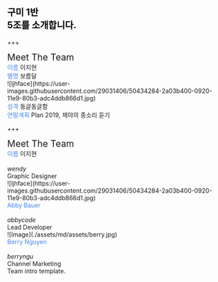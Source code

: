 
<!-- .slide: data-background-image="https://user-images.githubusercontent.com/29031406/50434284-2a03b400-0920-11e9-80b3-adc4ddb866d1.jpg" data-background-size="100% 100%" data-background-position="center" data-background=" " data-background-repeat=" " data-background-transition="none" -->

<span class="menu-title" style="display: none">About Templates</span>

## <span style="color: black">구미 1반<br>5조를 소개합니다.</span>

<i class="fa fa-arrow-down text-black" aria-hidden="true"> </i>



+++
<!-- .slide: data-background-image="./assets/md/assets/blue.jpg" data-background-size="100% 50%" data-background-position="top" data-background="white" data-background-repeat=" " data-background-transition="none" -->

<span class="menu-title" style="display: none">Meet The Team</span>

<div class="north text-white span-100">
<span style="font-size: 1.5em">Meet The Team</span>
</div>

<div class="west about-team-pic">
<span style="color: #4487F2">이름</span>
  이지현
<br>
<span style="color: #4487F2">별명</span>
  보름달
</div>

<div class="south-west text-06">

</div>

<div class="midpoint about-team-pic about-team-pic-center">
![ljhface](https://user-images.githubusercontent.com/29031406/50434284-2a03b400-0920-11e9-80b3-adc4ddb866d1.jpg)
</div>

<div class="east about-team-pic">
<span style="color: #4487F2">성격</span>
                                     동글동글함
<br>
<span style="color: #4487F2">연말계획</span>
                                     Plan 2019, 제야의 종소리 듣기
</div>



+++
<!-- .slide: data-background-image="./assets/md/assets/blue.jpg" data-background-size="100% 50%" data-background-position="top" data-background="white" data-background-repeat=" " data-background-transition="none" -->

<span class="menu-title" style="display: none">Meet The Team</span>

<div class="north text-white span-100">
<span style="font-size: 1.5em">Meet The Team</span>
</div>

<div class="west about-team-pic">
<span style="color: #4487F2">이름</span>
  이지현
<br><br>
<i class="fa fa-twitter" aria-hidden="true"> wendy</i>
<br>
Graphic Designer
</div>

<div class="south-west text-06">

</div>

<div class="midpoint about-team-pic about-team-pic-center">
![ljhface](https://user-images.githubusercontent.com/29031406/50434284-2a03b400-0920-11e9-80b3-adc4ddb866d1.jpg)
</div>

<div class="south text-06">
<span style="color: #4487F2">Abby Bauer</span>
<br><br>
<i class="fa fa-github" aria-hidden="true"> abbycode</i>
<br>
Lead Developer
</div>

<div class="east about-team-pic">
![Image](./assets/md/assets/berry.jpg)
</div>

<div class="south-east text-06">
<span style="color: #4487F2">Berry Nguyen</span>
<br><br>
<i class="fa fa-linkedin" aria-hidden="true"> berryngu</i>
<br>
Channel Marketing
</div>

<div class="north-east template-note text-white">
Team intro template.
</div>
